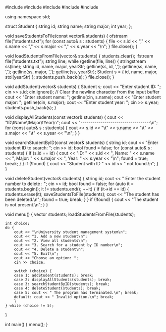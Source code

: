 #include <iostream>
#include <fstream>
#include <string>
#include <vector>
#include <sstream>

using namespace std;

struct Student {
    string id;
    string name;
    string major;
    int year;
};

void saveStudentsToFile(const vector<Student>& students) {
    ofstream file("students.txt");
    for (const auto& s : students) {
        file << s.id << "," << s.name << "," << s.major << "," << s.year << "\n";
    }
    file.close();
}

void loadStudentsFromFile(vector<Student>& students) {
    students.clear();
    ifstream file("students.txt");
    string line;
    while (getline(file, line)) {
        stringstream ss(line);
        string id, name, major, yearStr;
        getline(ss, id, ',');
        getline(ss, name, ',');
        getline(ss, major, ',');
        getline(ss, yearStr);
        Student s = { id, name, major, stoi(yearStr) };
        students.push_back(s);
    }
    file.close();
}

void addStudent(vector<Student>& students) {
    Student s;
	cout << "Enter student ID: ";
	cin >> s.id;
	cin.ignore(); // Clear the newline character from the input buffer
	cout << "Enter student name: ";
	getline(cin, s.name);
	cout << "Enter student major: ";
	getline(cin, s.major);
	cout << "Enter student year: ";
	cin >> s.year;
	students.push_back(s);
}

void displayAllStudents(const vector<Student>& students) {
	cout << "ID\tName\tMajor\tYear\n";
	cout << "-----------------------------------\n";
	for (const auto& s : students) {
		cout << s.id << "\t" << s.name << "\t" << s.major << "\t" << s.year << "\n";
	}
}

void searchStudentByID(const vector<Student>& students) {
	string id;
	cout << "Enter student ID to search: ";
	cin >> id;
	bool found = false;
	for (const auto& s : students) {
		if (s.id == id) {
			cout << "ID: " << s.id << ", Name: " << s.name << ", Major: " << s.major << ", Year: " << s.year << "\n";
			found = true;
			break;
		}
	}
	if (!found) {
		cout << "Student with ID " << id << " not found.\n";
	}
}

void deleteStudent(vector<Student>& students) {
    string id;
    cout << " Enter the student number to delete : ";
    cin >> id;
    bool found = false;
    for (auto it = students.begin(); it != students.end(); ++it) {
        if (it->id == id) {
            students.erase(it);
            saveStudentsToFile(students);
            cout << "The student has been deleted.\n";
            found = true;
            break;
        }
    }
    if (!found) {
        cout << "The student is not present.\n";
    }
}

void menu() {
    vector<Student> students;
    loadStudentsFromFile(students);

    int choice;
    do {
        cout << "\nUniversity student management system\n";
        cout << "1. Add a new student\n";
        cout << "2. View all students\n";
        cout << "3. Search for a student by ID number\n";
        cout << "4. Delete a student\n";
        cout << "5. Exit\n";
        cout << "Choose an option: ";
        cin >> choice;

        switch (choice) {
        case 1: addStudent(students); break;
        case 2: displayAllStudents(students); break;
        case 3: searchStudentByID(students); break;
        case 4: deleteStudent(students); break;
        case 5: cout << " The program has terminated.\n"; break;
        default: cout << " Invalid option.\n"; break;
        }
    } while (choice != 5);
}
	
int main()
{
    menu();
}
